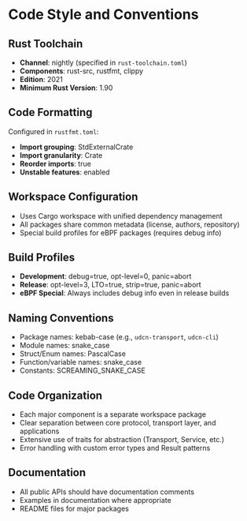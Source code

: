 # Code Style and Conventions

## Rust Toolchain
- **Channel**: nightly (specified in `rust-toolchain.toml`)
- **Components**: rust-src, rustfmt, clippy
- **Edition**: 2021
- **Minimum Rust Version**: 1.90

## Code Formatting
Configured in `rustfmt.toml`:
- **Import grouping**: StdExternalCrate
- **Import granularity**: Crate
- **Reorder imports**: true
- **Unstable features**: enabled

## Workspace Configuration
- Uses Cargo workspace with unified dependency management
- All packages share common metadata (license, authors, repository)
- Special build profiles for eBPF packages (requires debug info)

## Build Profiles
- **Development**: debug=true, opt-level=0, panic=abort
- **Release**: opt-level=3, LTO=true, strip=true, panic=abort
- **eBPF Special**: Always includes debug info even in release builds

## Naming Conventions
- Package names: kebab-case (e.g., `udcn-transport`, `udcn-cli`)
- Module names: snake_case
- Struct/Enum names: PascalCase
- Function/variable names: snake_case
- Constants: SCREAMING_SNAKE_CASE

## Code Organization
- Each major component is a separate workspace package
- Clear separation between core protocol, transport layer, and applications
- Extensive use of traits for abstraction (Transport, Service, etc.)
- Error handling with custom error types and Result patterns

## Documentation
- All public APIs should have documentation comments
- Examples in documentation where appropriate
- README files for major packages